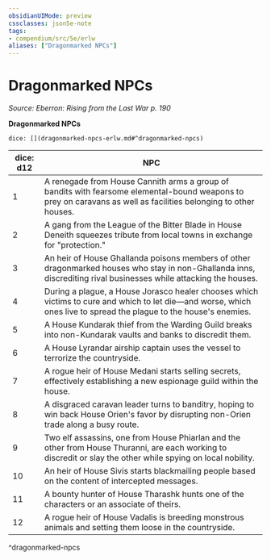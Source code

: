 ```yaml
---
obsidianUIMode: preview
cssclasses: json5e-note
tags:
- compendium/src/5e/erlw
aliases: ["Dragonmarked NPCs"]
---
```

# Dragonmarked NPCs
*Source: Eberron: Rising from the Last War p. 190* 

**Dragonmarked NPCs**

`dice: [](dragonmarked-npcs-erlw.md#^dragonmarked-npcs)`

| dice: d12 | NPC |
|-----------|-----|
| 1 | A renegade from House Cannith arms a group of bandits with fearsome elemental-bound weapons to prey on caravans as well as facilities belonging to other houses. |
| 2 | A gang from the League of the Bitter Blade in House Deneith squeezes tribute from local towns in exchange for "protection." |
| 3 | An heir of House Ghallanda poisons members of other dragonmarked houses who stay in non-Ghallanda inns, discrediting rival businesses while attacking the houses. |
| 4 | During a plague, a House Jorasco healer chooses which victims to cure and which to let die—and worse, which ones live to spread the plague to the house's enemies. |
| 5 | A House Kundarak thief from the Warding Guild breaks into non-Kundarak vaults and banks to discredit them. |
| 6 | A House Lyrandar airship captain uses the vessel to terrorize the countryside. |
| 7 | A rogue heir of House Medani starts selling secrets, effectively establishing a new espionage guild within the house. |
| 8 | A disgraced caravan leader turns to banditry, hoping to win back House Orien's favor by disrupting non-Orien trade along a busy route. |
| 9 | Two elf assassins, one from House Phiarlan and the other from House Thuranni, are each working to discredit or slay the other while spying on local nobility. |
| 10 | An heir of House Sivis starts blackmailing people based on the content of intercepted messages. |
| 11 | A bounty hunter of House Tharashk hunts one of the characters or an associate of theirs. |
| 12 | A rogue heir of House Vadalis is breeding monstrous animals and setting them loose in the countryside. |
^dragonmarked-npcs